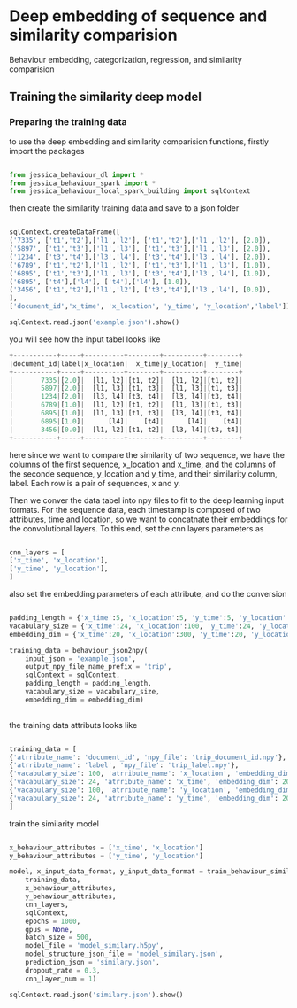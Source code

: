 # Deep embedding of sequence and similarity comparision

Behaviour embedding, categorization, regression, and similarity comparision

## Training the similarity deep model

### Preparing the training data

to use the deep embedding and similarity comparision functions, firstly import the packages

```python

from jessica_behaviour_dl import *
from jessica_behaviour_spark import * 
from jessica_behaviour_local_spark_building import sqlContext

```

then create the similarity training data and save to a json folder


```python

sqlContext.createDataFrame([
('7335', ['t1','t2'],['l1','l2'], ['t1','t2'],['l1','l2'], [2.0]),
('5897', ['t1','t3'],['l1','l3'], ['t1','t3'],['l1','l3'], [2.0]),
('1234', ['t3','t4'],['l3','l4'], ['t3','t4'],['l3','l4'], [2.0]),
('6789', ['t1','t2'],['l1','l2'], ['t1','t3'],['l1','l3'], [1.0]),
('6895', ['t1','t3'],['l1','l3'], ['t3','t4'],['l3','l4'], [1.0]),
('6895', ['t4'],['l4'], ['t4'],['l4'], [1.0]),
('3456', ['t1','t2'],['l1','l2'], ['t3','t4'],['l3','l4'], [0.0]),
],
['document_id','x_time', 'x_location', 'y_time', 'y_location','label']).write.mode('Overwrite').json('example.json')

sqlContext.read.json('example.json').show()
```

you will see how the input tabel looks like

```python
+-----------+-----+----------+--------+----------+--------+
|document_id|label|x_location|  x_time|y_location|  y_time|
+-----------+-----+----------+--------+----------+--------+
|       7335|[2.0]|  [l1, l2]|[t1, t2]|  [l1, l2]|[t1, t2]|
|       5897|[2.0]|  [l1, l3]|[t1, t3]|  [l1, l3]|[t1, t3]|
|       1234|[2.0]|  [l3, l4]|[t3, t4]|  [l3, l4]|[t3, t4]|
|       6789|[1.0]|  [l1, l2]|[t1, t2]|  [l1, l3]|[t1, t3]|
|       6895|[1.0]|  [l1, l3]|[t1, t3]|  [l3, l4]|[t3, t4]|
|       6895|[1.0]|      [l4]|    [t4]|      [l4]|    [t4]|
|       3456|[0.0]|  [l1, l2]|[t1, t2]|  [l3, l4]|[t3, t4]|
+-----------+-----+----------+--------+----------+--------+
```

here since we want to compare the similarity of two sequence, we have the columns of the first sequence, x_location and x_time, and the columns of the seconde sequence, y_location and y_time, and their similarity column, label. Each row is a pair of sequences, x and y.

Then we conver the data tabel into npy files to fit to the deep learning input formats. For the sequence data, each timestamp is composed of two attributes, time and location, so we want to concatnate their embeddings for the convolutional layers. To this end, set the cnn layers parameters as 

```python 

cnn_layers = [
['x_time', 'x_location'],
['y_time', 'y_location'],
]
```

also set the embedding parameters of each attribute, and do the conversion

```python

padding_length = {'x_time':5, 'x_location':5, 'y_time':5, 'y_location':5}
vacabulary_size = {'x_time':24, 'x_location':100, 'y_time':24, 'y_location':100}
embedding_dim = {'x_time':20, 'x_location':300, 'y_time':20, 'y_location':300}

training_data = behaviour_json2npy(
	input_json = 'example.json',
	output_npy_file_name_prefix = 'trip',
	sqlContext = sqlContext,
	padding_length = padding_length,
	vacabulary_size = vacabulary_size,
	embedding_dim = embedding_dim)
  
  ```
  
  the training data attributs looks like 
  
  ```python
 
 training_data = [
{'atrribute_name': 'document_id', 'npy_file': 'trip_document_id.npy'}, 
{'atrribute_name': 'label', 'npy_file': 'trip_label.npy'}, 
{'vacabulary_size': 100, 'atrribute_name': 'x_location', 'embedding_dim': 300, 'npy_file': 'trip_x_location.npy', 'padding_length': 5}, 
{'vacabulary_size': 24, 'atrribute_name': 'x_time', 'embedding_dim': 20, 'npy_file': 'trip_x_time.npy', 'padding_length': 5}, 
{'vacabulary_size': 100, 'atrribute_name': 'y_location', 'embedding_dim': 300, 'npy_file': 'trip_y_location.npy', 'padding_length': 5}, 
{'vacabulary_size': 24, 'atrribute_name': 'y_time', 'embedding_dim': 20, 'npy_file': 'trip_y_time.npy', 'padding_length': 5}
]

```

train the similarity model 

```python

x_behaviour_attributes = ['x_time', 'x_location']
y_behaviour_attributes = ['y_time', 'y_location']

model, x_input_data_format, y_input_data_format = train_behaviour_similary_model(
	training_data,
	x_behaviour_attributes,
	y_behaviour_attributes,
	cnn_layers,
	sqlContext,
	epochs = 1000,
	gpus = None,
	batch_size = 500,
	model_file = 'model_similary.h5py',
	model_structure_json_file = 'model_similary.json',
	prediction_json = 'similary.json',
	dropout_rate = 0.3,
	cnn_layer_num = 1)

sqlContext.read.json('similary.json').show()
```
